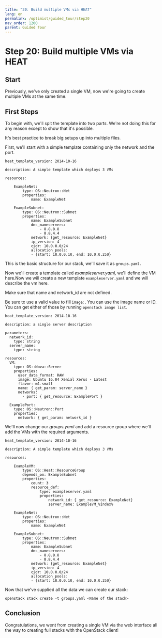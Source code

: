 ```yaml
---
title: "20: Build multiple VMs via HEAT"
lang: en
permalink: /optimist/guided_tour/step20
nav_order: 1200
parent: Guided Tour
---
```


Step 20: Build multiple VMs via HEAT
====================================

Start
-----

Previously, we've only created a single VM, now we're going to create
multiple VMs at the same time.

First Steps
-----------

To begin with, we'll spit the template into two parts. We're not doing
this for any reason except to show that it's possible.

It's best practice to break big setups up into multiple files.

First, we'll start with a simple template containing only the network
and the port.

```
heat_template_version: 2014-10-16

description: A simple template which deploys 3 VMs

resources:

    ExampleNet:
        type: OS::Neutron::Net
        properties:
            name: ExampleNet

    ExampleSubnet:
        type: OS::Neutron::Subnet
        properties:
            name: ExampleSubnet
            dns_nameservers:
                - 8.8.8.8
                - 8.8.4.4
            network: {get_resource: ExampleNet}
            ip_version: 4
            cidr: 10.0.0.0/24
            allocation_pools:
            - {start: 10.0.0.10, end: 10.0.0.250}
```

This is the basic structure for our stack, we'll save it as `groups.yaml.`

Now we'll create a template called *exampleserver.yaml,* we'll define
the VM here.Now we will create a new template `exampleserver.yaml` and
we will describe the vm here. 

Make sure that name and network\_id are not defined.

Be sure to use a valid value to fill `image:`. You can use the image name or ID.
You can get either of those by running `openstack image list`.

```
heat_template_version: 2014-10-16

description: a single server description

parameters:
  network_id:
    type: string
  server_name:
    type: string

resources:
  VM:
    type: OS::Nova::Server
    properties:
      user_data_format: RAW
      image: Ubuntu 16.04 Xenial Xerus - Latest
      flavor: m1.small
      name: { get_param: server_name }
      networks:
        - port: { get_resource: ExamplePort }

  ExamplePort:
    type: OS::Neutron::Port
    properties:
      network: { get_param: network_id }
```

We'll now change our *groups.yaml* and add a resource group where we'll add
the VMs with the required arguments.

```
heat_template_version: 2014-10-16

description: A simple template which deploys 3 VMs

resources:
 
    ExampleVM:
        type: OS::Heat::ResourceGroup
        depends_on: ExampleSubnet
        properties:
            count: 3
            resource_def:
                type: exampleserver.yaml
                properties:
                    network_id: { get_resource: ExampleNet}
                    server_name: ExampleVM_%index%

    ExampleNet:
        type: OS::Neutron::Net
        properties:
            name: ExampleNet

    ExampleSubnet:
        type: OS::Neutron::Subnet
        properties:
            name: ExampleSubnet
            dns_nameservers:
                - 8.8.8.8
                - 8.8.4.4
            network: {get_resource: ExampleNet}
            ip_version: 4
            cidr: 10.0.0.0/24
            allocation_pools:
            - {start: 10.0.0.10, end: 10.0.0.250}
```

Now that we've supplied all the data we can create our stack:

```
openstack stack create -t groups.yaml <Name of the stack>
```

Conclusion
----------

Congratulations, we went from creating a single VM via the web interface
all the way to creating full stacks with the OpenStack client!
